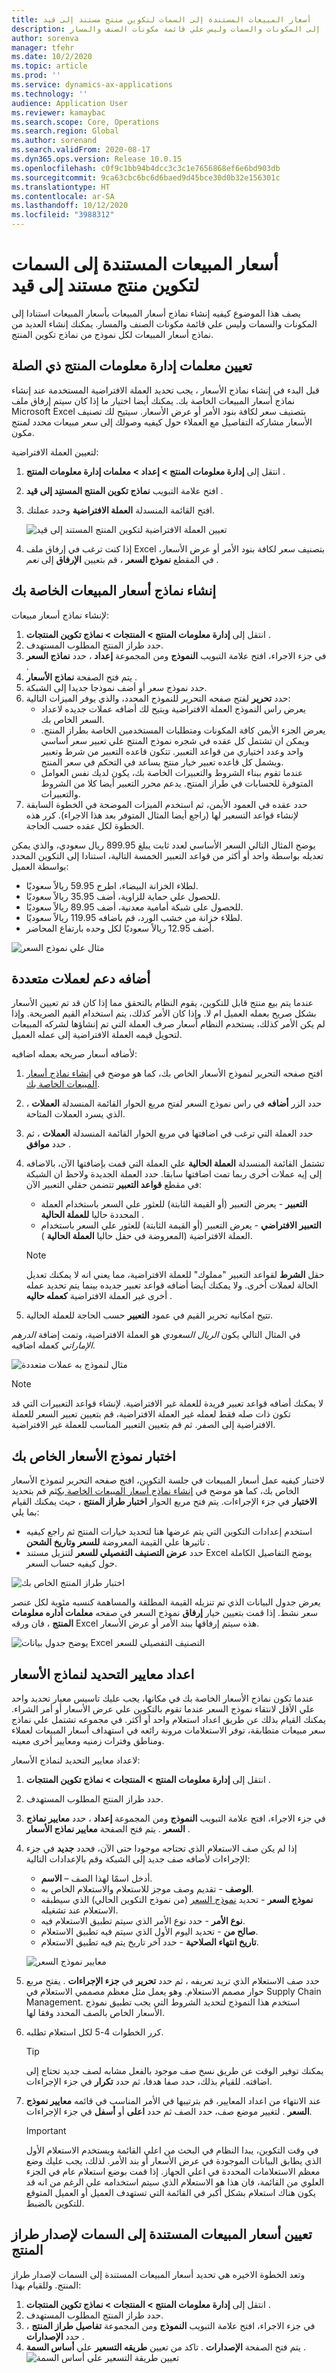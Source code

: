 ```yaml
---
title: أسعار المبيعات المستندة إلى السمات لتكوين منتج مستند إلى قيد
description: يصف هذا الموضوع كيفيه إنشاء نماذج أسعار المبيعات بأسعار المبيعات استنادا إلى المكونات والسمات وليس علي قائمة مكونات الصنف والمسار.
author: sorenva
manager: tfehr
ms.date: 10/2/2020
ms.topic: article
ms.prod: ''
ms.service: dynamics-ax-applications
ms.technology: ''
audience: Application User
ms.reviewer: kamaybac
ms.search.scope: Core, Operations
ms.search.region: Global
ms.author: sorenand
ms.search.validFrom: 2020-08-17
ms.dyn365.ops.version: Release 10.0.15
ms.openlocfilehash: c0f9c1bb94b4dcc3c3c1e7656868ef6e6bd903db
ms.sourcegitcommit: 9ca63cbc6bc6d6baed9d45bce30d0b32e156301c
ms.translationtype: HT
ms.contentlocale: ar-SA
ms.lasthandoff: 10/12/2020
ms.locfileid: "3988312"
---
```

# <a name="attribute-based-sales-prices-for-constraint-based-product-configuration"></a>أسعار المبيعات المستندة إلى السمات لتكوين منتج مستند إلى قيد

يصف هذا الموضوع كيفيه إنشاء نماذج أسعار المبيعات بأسعار المبيعات استنادا إلى المكونات والسمات وليس علي قائمة مكونات الصنف والمسار. يمكنك إنشاء العديد من نماذج أسعار المبيعات لكل نموذج من نماذج تكوين المنتج.

## <a name="set-relevant-product-information-management-parameters"></a>تعيين معلمات إدارة معلومات المنتج ذي الصلة

قبل البدء في إنشاء نماذج الأسعار ، يجب تحديد العملة الافتراضية المستخدمة عند إنشاء نماذج أسعار المبيعات الخاصة بك. يمكنك أيضا اختيار ما إذا كان سيتم إرفاق ملف Microsoft Excel بتصنيف سعر لكافة بنود الأمر أو عرض الأسعار. سيتيح لك تصنيف الأسعار مشاركه التفاصيل مع العملاء حول كيفيه وصولك إلى سعر مبيعات محدد لمنتج مكون.

لتعيين العملة الافتراضية:

1. انتقل إلى **إدارة معلومات المنتج \> إعداد \> معلمات إدارة معلومات المنتج** .
1. افتح علامة التبويب **نماذج تكوين المنتج المستنِد إلى قيد** .
1. افتح القائمة المنسدلة **العملة الافتراضية** وحدد عملتك.

    ![تعيين العملة الافتراضية لتكوين المنتج المستند إلى قيد](media/prod-config-currency.png "تعيين العملة الافتراضية لتكوين المنتج المستند إلى قيد")

1. إذا كنت ترغب في إرفاق ملف Excel بتصنيف سعر لكافة بنود الأمر أو عرض الأسعار، في المقطع **نموذج السعر** ، قم بتعيين **الإرفاق** إلى *نعم* .

## <a name="build-your-sales-price-models"></a><a name="build-price-model"></a>إنشاء نماذج أسعار المبيعات الخاصة بك

لإنشاء نماذج أسعار مبيعات:

1. انتقل إلى **إدارة معلومات المنتج \> المنتجات \> نماذج تكوين المنتجات** .
1. حدد طراز المنتج المطلوب المستهدف.
1. في جزء الاجراء، افتح علامة التبويب **النموذج** ومن المجموعة **إعداد** ، حدد **نماذج السعر** .
1. يتم فتح الصفحة **نماذج الأسعار** .
1. حدد نموذج سعر أو أضف نموذجا جديدا إلى الشبكة.
1. حدد **تحرير** لفتح صفحه التحرير للنموذج المحدد، والذي يوفر الميزات التالية:
    - يعرض راس النموذج العملة الافتراضية ويتيح لك أضافه عملات جديده لاعداد السعر الخاص بك.
    - يعرض الجزء الأيمن كافة المكونات ومتطلبات المستخدمين الخاصة بطراز المنتج. ويمكن ان تشتمل كل عقده في شجره نموذج المنتج علي تعبير سعر أساسي واحد وعدد اختياري من قواعد التعبير. تتكون قاعده التعبير من شرط وتعبير ويشمل كل قاعده تعبير خيار منتج يساعد في التحكم في سعر المنتج.
    - عندما تقوم ببناء الشروط والتعبيرات الخاصة بك، يكون لديك نفس العوامل المتوفرة للحسابات في طراز المنتج. يدعم محرر التعبير أيضا كلا من الشروط والتعبيرات.
1. حدد عقده في العمود الأيمن، ثم استخدم الميزات الموضحة في الخطوة السابقة لإنشاء قواعد التسعير لها (راجع أيضا المثال المتوفر بعد هذا الاجراء). كرر هذه الخطوة لكل عقده حسب الحاجة.

يوضح المثال التالي السعر الأساسي لعدد ثابت يبلغ 899.95 ريال سعودي، والذي يمكن تعديله بواسطة واحد أو أكثر من قواعد التعبير الخمسة التالية، استنادا إلى التكوين المحدد بواسطة العميل:

- لطلاء الخزانة البيضاء، اطرح 59.95 ريالاً سعوديًا.
- للحصول علي حماية للزاوية، أضف 35.95 ريالاً سعوديًا.
- للحصول على شبكة أمامية معدنية، أضف 89.95 ريالاً سعوديًا.
- لطلاء خزانة من خشب الورد، قم باضافه 119.95 ريالاً سعوديًا.
- أضف 12.95 ريالاً سعوديًا لكل وحده بارتفاع المحاضر.

![مثال علي نموذج السعر](media/prod-config-rules-example.png "مثال علي نموذج السعر")

## <a name="add-support-for-multiple-currencies"></a>أضافه دعم لعملات متعددة

عندما يتم بيع منتج قابل للتكوين، يقوم النظام بالتحقق مما إذا كان قد تم تعيين الأسعار بشكل صريح بعمله العميل ام لا. وإذا كان الأمر كذلك، يتم استخدام القيم الصريحة. وإذا لم يكن الأمر كذلك، يستخدم النظام أسعار صرف العملة التي تم إنشاؤها لشركه المبيعات لتحويل قيمه العملة الافتراضية إلى عمله العميل.

لأضافه أسعار صريحه بعمله اضافيه:

1. افتح صفحه التحرير لنموذج الأسعار الخاص بك، كما هو موضح في [إنشاء نماذج أسعار المبيعات الخاصة بك](#build-price-model).
1. حدد الزر **أضافه** في راس نموذج السعر لفتح مربع الحوار القائمة المنسدلة **العملات** ، الذي يسرد العملات المتاحة.
1. حدد العملة التي ترغب في اضافتها في مربع الحوار القائمة المنسدلة **العملات** ،  ثم حدد **موافق** .
1. تشتمل القائمة المنسدلة **العملة الحالية** علي العملة التي قمت بإضافتها الآن، بالاضافه إلى إيه عملات أخرى ربما تمت اضافتها سابقا. حدد العملة الجديدة ولاحظ ان الشبكة في مقطع **قواعد التعبير** تتضمن حقلي التعبير الآن:
    - **التعبير** - يعرض التعبير (أو القيمة الثابتة) للعثور علي السعر باستخدام العملة المحددة حاليا **للعملة الحالية** .
    - **التعبير الافتراضي** - يعرض التعبير (أو القيمة الثابتة) للعثور علي السعر باستخدام العملة الافتراضية (المعروضة في حقل حاليا **العملة الحالية** ).

    > [!NOTE]
    > حقل **الشرط** لقواعد التعبير "مملوك" للعملة الافتراضية، مما يعني انه لا يمكنك تعديل الحالة لعملات أخرى. ولا يمكنك أيضا أضافه قواعد تعبير جديده بينما يتم تحديد عمله أخرى غير العملة الافتراضية **كعمله حاليه** .
1. تتيح امكانيه تحرير القيم في عمود **التعبير** حسب الحاجة للعملة الحالية.

في المثال التالي يكون _الريال السعودي_ هو العملة الافتراضية، وتمت إضافة _الدرهم الإماراتي_ كعمله اضافيه.

![مثال لنموذج به عملات متعددة](media/prod-config-rules-currency-example.png "مثال لنموذج به عملات متعددة")

> [!NOTE]
> لا يمكنك أضافه قواعد تعبير فريدة للعملة غير الافتراضية. لإنشاء قواعد التعبيرات التي قد تكون ذات صله فقط لعمله غير العملة الافتراضية، قم بتعيين تعبير السعر للعملة الافتراضية إلى الصفر. ثم قم بتعيين التعبير المناسب للعملة غير الافتراضية.

## <a name="test-your-price-model"></a>اختبار نموذج الأسعار الخاص بك

لاختبار كيفيه عمل أسعار المبيعات في جلسة التكوين، افتح صفحه التحرير لنموذج الأسعار الخاص بك، كما هو موضح في [إنشاء نماذج أسعار المبيعات الخاصة بك](#build-price-model)ثم قم بتحديد **الاختبار** في جزء الإجراءات. يتم فتح مربع الحوار **اختبار طراز المنتج** ، حيث يمكنك القيام بما يلي:

- استخدم إعدادات التكوين التي يتم عرضها هنا لتحديد خيارات المنتج ثم راجع كيفيه تاثيرها علي القيمة المعروضة **للسعر وتاريخ الشحن** .
- حدد **عرض التصنيف التفصيلي للسعر** لتنزيل مستند Excel يوضح التفاصيل الكاملة حول كيفيه حساب السعر.

![اختبار طراز المنتج الخاص بك](media/prod-config-test.png "اختبار طراز المنتج الخاص بك")

يعرض جدول البيانات الذي تم تنزيله القيمة المطلقة والمساهمة كنسبه مئوية لكل عنصر سعر نشط. إذا قمت بتعيين خيار **إرفاق** نموذج السعر في صفحه **معلمات أداره معلومات المنتج** ، فان ورقه Excel هذه سيتم إرفاقها ببند الأمر أو عرض الأسعار.

![يوضح جدول بيانات Excel التصنيف التفصيلي للسعر](media/prod-config-excel-example.png "يوضح جدول بيانات Excel التصنيف التفصيلي للسعر")

## <a name="set-up-selection-criteria-for-price-models"></a>اعداد معايير التحديد لنماذج الأسعار

عندما تكون نماذج الأسعار الخاصة بك في مكانها، يجب عليك تاسيس معيار تحديد واحد علي الأقل لانتقاء نموذج السعر عندما تقوم بالتكوين علي عرض الأسعار أو أمر الشراء. يمكنك القيام بذلك عن طريق اعداد استعلام واحد أو أكثر. في مجموعه تشتمل علي نماذج سعر مبيعات متطابقة، توفر الاستعلامات مرونة رائعه في استهداف أسعار المبيعات لعملاء ومناطق وفترات زمنيه ومعايير أخرى معينه.

لاعداد معايير التحديد لنماذج الأسعار:

1. انتقل إلى **إدارة معلومات المنتج \> المنتجات \> نماذج تكوين المنتجات** .
1. حدد طراز المنتج المطلوب المستهدف.
1. في جزء الاجراء، افتح علامة التبويب **النموذج** ومن المجموعة **إعداد** ، حدد **معايير نماذج السعر** . يتم فتح الصفحة **معايير نماذج الأسعار** .
1. إذا لم يكن صف الاستعلام الذي تحتاجه موجودا حتى الآن، فحدد **جديد** في جزء الإجراءات لأضافه صف جديد إلى الشبكة وقم بالإعدادات التالية:
    - **الاسم‏‎** – أدخل اسمًا لهذا الصف.
    - **الوصف** - تقديم وصف موجز للاستعلام والاستعلام الخاص به.
    - **نموذج السعر** - تحديد [نموذج السعر](#build-price-model) (من نموذج التكوين الحالي) الذي سيطبقه الاستعلام عند تشغيله.
    - **نوع الأمر** - حدد نوع الأمر الذي سيتم تطبيق الاستعلام فيه.
    - **صالح من** - تحديد اليوم الأول الذي سيتم فيه تطبيق الاستعلام.
    - **تاريخ انتهاء الصلاحية** - حدد آخر تاريخ يتم فيه تطبيق الاستعلام.

    ![معايير نموذج السعر](media/prod-config-price-model-criteria.png "معايير نموذج السعر")

1. حدد صف الاستعلام الذي تريد تعريفه ، ثم حدد **تحرير** في **جزء الإجراءات** . يفتح مربع حوار مصمم الاستعلام. وهو يعمل مثل معظم مصممي الاستعلام في Supply Chain Management. استخدم هذا النموذج لتحديد الشروط التي يجب تطبيق نموذج الأسعار الخاص بالصف المحدد وفقا لها.

1. كرر الخطوات 4-5 لكل استعلام تطلبه.
    > [!TIP]
    > يمكنك توفير الوقت عن طريق نسخ صف موجود بالفعل مشابه لصف جديد تحتاج إلى اضافته. للقيام بذلك، حدد صفا هدفا، ثم حدد **تكرار** في جزء الإجراءات.

1. عند الانتهاء من اعداد المعايير، قم بترتيبها في الأمر المناسب في قائمه **معايير نموذج السعر** . لتغيير موضع صف، حدد الصف ثم حدد **اعلى** أو **أسفل** في جزء الإجراءات.

    > [!IMPORTANT]
    > في وقت التكوين، يبدا النظام في البحث من اعلي القائمة ويستخدم الاستعلام الأول الذي يطابق البيانات الموجودة في عرض الأسعار أو بند الأمر. لذلك، يجب عليك وضع معظم الاستعلامات المحددة في اعلي الجهاز. إذا قمت بوضع استعلام عام في الجزء العلوي من القائمة، فان هذا هو الاستعلام الذي سيتم استخدامه علي الرغم من انه قد يكون هناك استعلام بشكل أكبر في القائمة التي تستهدف العميل أو العميل المتوقع للتكوين بالضبط.

## <a name="set-attribute-based-sales-prices-for-the-product-model-version"></a>تعيين أسعار المبيعات المستندة إلى السمات لإصدار طراز المنتج

وتعد الخطوة الاخيره هي تحديد أسعار المبيعات المستندة إلى السمات لإصدار طراز المنتج. وللقيام بهذا:

1. انتقل إلى **إدارة معلومات المنتج \> المنتجات \> نماذج تكوين المنتجات** .
1. حدد طراز المنتج المطلوب المستهدف.
1. في جزء الاجراء، افتح علامة التبويب **النموذج** ومن المجموعة **تفاصيل طراز المنتج** ، حدد **الإصدارات** .
1. يتم فتح الصفحة **الإصدارات** . تاكد من تعيين **طريقه التسعير** علي **أساس السمة** .
    ![تعيين طريقة التسعير على أساس السمة](media/prod-config-versions.png "تعيين طريقة التسعير على أساس السمة")
